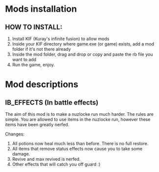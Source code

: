 # Mods installation 
## HOW TO INSTALL:

1) Install KIF (Kuray's infinite fusion) to allow mods
2) Inside your KIF directory where game.exe (or game) exists, add a mod folder if it's not there already
3) Inside the mod folder, drag and drop or copy and paste the rb file you want to add
4) Run the game, enjoy.

# Mod descriptions 

## IB_EFFECTS (In battle effects) 

The aim of this mod is to make a nuzlocke run much harder. The rules are simple. You are allowed to use items in the nuzlocke run, however these items have been greatly nerfed.

Changes:

1) All potions now heal much less than before. There is no full restore.
2) All items that remove status effects now cause you to take some damage.
3) Revive and max revived is nerfed.
4) Other effects that will catch you off guard :)

